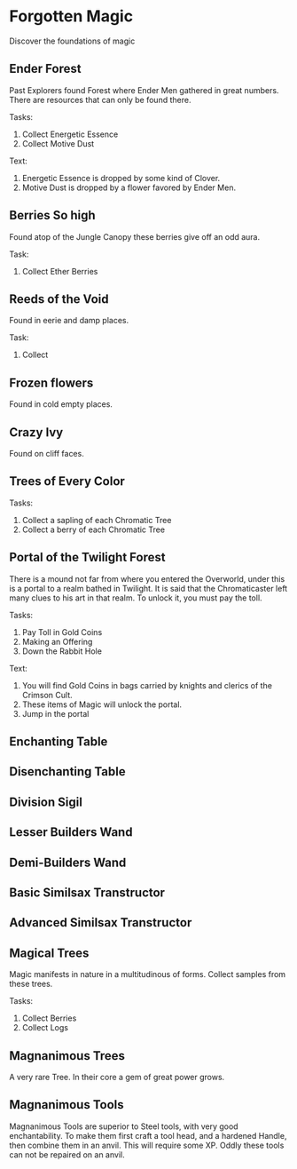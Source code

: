 
Forgotten Magic
===============

Discover the foundations of magic






Ender Forest
----------------

Past Explorers found Forest where Ender Men gathered in great numbers.
There are resources that can only be found there.


Tasks:
 1. Collect Energetic Essence
 2. Collect Motive Dust

Text:
 1. Energetic Essence is dropped by some kind of Clover.
 2. Motive Dust is dropped by a flower favored by Ender Men.


Berries So high
----------------
Found atop of the Jungle Canopy these berries give off an odd aura.

Task:
 1. Collect Ether Berries

Reeds of the Void
-----------------
Found in eerie and damp places.

Task:
 1. Collect

Frozen flowers
--------------
Found in cold empty places.


Crazy Ivy
---------
Found on cliff faces.


Trees of Every Color
--------------------

Tasks:
 1. Collect a sapling of each Chromatic Tree
 2. Collect a berry of each Chromatic Tree





Portal of the Twilight Forest
-----------------------------
There is a mound not far from where you entered the Overworld, under this is a portal to a realm bathed in Twilight.
It is said that the Chromaticaster left many clues to his art in that realm.
To unlock it, you must pay the toll.

Tasks:
 1. Pay Toll in Gold Coins
 2. Making an Offering
 3. Down the Rabbit Hole

Text:
 1. You will find Gold Coins in bags carried by knights and clerics of the Crimson Cult.
 2. These items of Magic will unlock the portal.
 3. Jump in the portal



Enchanting Table
----------------

Disenchanting Table
-----------------


Division Sigil
--------------

Lesser Builders Wand
--------------------

Demi-Builders Wand
------------------


Basic Similsax Transtructor
---------------------------


Advanced Similsax Transtructor
------------------------------

Magical Trees
-------------
Magic manifests in nature in a multitudinous of forms.
Collect samples from these trees.

Tasks:
 1. Collect Berries
 2. Collect Logs


Magnanimous Trees
-----------------
A very rare Tree. In their core a gem of great power grows.


Magnanimous Tools
-----------------
Magnanimous Tools are superior to Steel tools, with very good enchantability.
To make them first craft a tool head, and a hardened Handle, then combine them in an anvil.
This will require some XP. Oddly these tools can not be repaired on an anvil.
